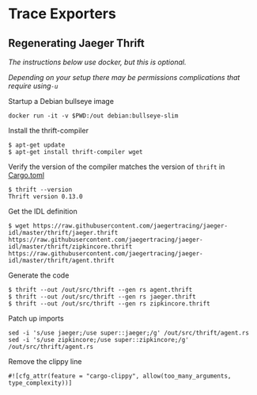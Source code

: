 # Trace Exporters

## Regenerating Jaeger Thrift

_The instructions below use docker, but this is optional._

_Depending on your setup there may be permissions complications that require using`-u`_

Startup a Debian bullseye image

```
docker run -it -v $PWD:/out debian:bullseye-slim
```

Install the thrift-compiler

```
$ apt-get update
$ apt-get install thrift-compiler wget
```

Verify the version of the compiler matches the version of `thrift` in [Cargo.toml](./Cargo.toml)

```
$ thrift --version
Thrift version 0.13.0
```

Get the IDL definition

```
$ wget https://raw.githubusercontent.com/jaegertracing/jaeger-idl/master/thrift/jaeger.thrift https://raw.githubusercontent.com/jaegertracing/jaeger-idl/master/thrift/zipkincore.thrift https://raw.githubusercontent.com/jaegertracing/jaeger-idl/master/thrift/agent.thrift
``` 

Generate the code

```
$ thrift --out /out/src/thrift --gen rs agent.thrift
$ thrift --out /out/src/thrift --gen rs jaeger.thrift
$ thrift --out /out/src/thrift --gen rs zipkincore.thrift
```

Patch up imports

```
sed -i 's/use jaeger;/use super::jaeger;/g' /out/src/thrift/agent.rs 
sed -i 's/use zipkincore;/use super::zipkincore;/g' /out/src/thrift/agent.rs
```

Remove the clippy line

```
#![cfg_attr(feature = "cargo-clippy", allow(too_many_arguments, type_complexity))]
```